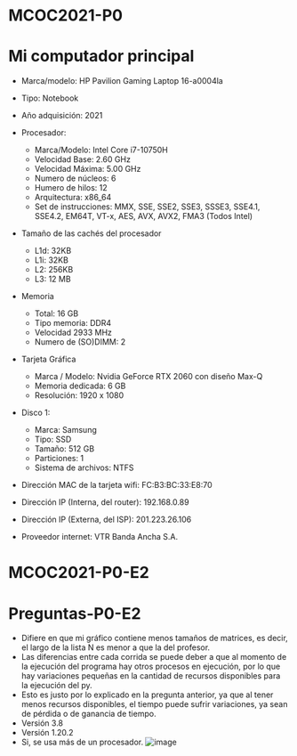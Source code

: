# MCOC2021-P0

# Mi computador principal

* Marca/modelo: HP Pavilion Gaming Laptop 16-a0004la
* Tipo: Notebook
* Año adquisición: 2021
* Procesador:
  * Marca/Modelo: Intel Core i7-10750H
  * Velocidad Base: 2.60 GHz
  * Velocidad Máxima: 5.00 GHz
  * Numero de núcleos: 6
  * Humero de hilos: 12
  * Arquitectura: x86_64
  * Set de instrucciones: MMX, SSE, SSE2, SSE3, SSSE3, SSE4.1, SSE4.2, EM64T, VT-x, AES, AVX, AVX2, FMA3 (Todos Intel)
* Tamaño de las cachés del procesador
  * L1d: 32KB
  * L1i: 32KB
  * L2: 256KB
  * L3: 12 MB
* Memoria 
  * Total: 16 GB
  * Tipo memoria: DDR4
  * Velocidad 2933 MHz
  * Numero de (SO)DIMM: 2
* Tarjeta Gráfica
  * Marca / Modelo: Nvidia GeForce RTX 2060 con diseño Max-Q 
  * Memoria dedicada: 6 GB
  * Resolución: 1920 x 1080
* Disco 1: 
  * Marca: Samsung
  * Tipo: SSD
  * Tamaño: 512 GB
  * Particiones: 1
  * Sistema de archivos: NTFS
  
* Dirección MAC de la tarjeta wifi: FC:B3:BC:33:E8:70
* Dirección IP (Interna, del router): 192.168.0.89
* Dirección IP (Externa, del ISP): 201.223.26.106
* Proveedor internet: VTR Banda Ancha S.A.

# MCOC2021-P0-E2

# Preguntas-P0-E2

* Difiere en que mi gráfico contiene menos tamaños de matrices, es decir, el largo de la lista N es menor a que la del profesor.
* Las diferencias entre cada corrida se puede deber a que al momento de la ejecución del programa hay otros procesos en ejecución, por lo que hay variaciones pequeñas en la cantidad de recursos disponibles para la ejecución del py.
* Esto es justo por lo explicado en la pregunta anterior, ya que al tener menos recursos disponibles, el tiempo puede sufrir variaciones, ya sean de pérdida o de ganancia de tiempo.
* Versión 3.8
* Versión 1.20.2
* Si, se usa más de un procesador.
![image](https://user-images.githubusercontent.com/70209467/128419321-9774b867-c7bb-40f9-907a-c99a5cca2935.png)



